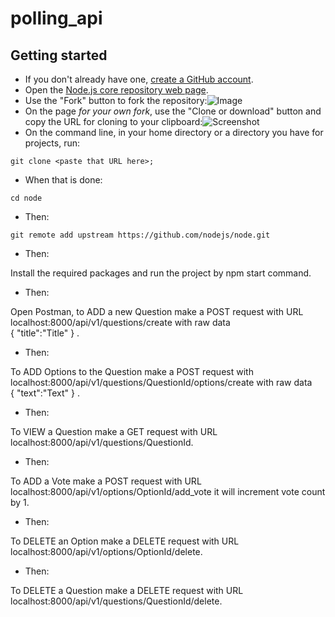 # polling_api
## Getting started

- If you don't already have one, [create a GitHub account](https://github.com/join).
- Open the [Node.js core repository web page](https://github.com/nodejs/node).
- Use the "Fork" button to fork the repository:![Image](http://nodetodo.org/getting-started/zfork.png)
- On the page _for your own fork_, use the "Clone or download" button and copy the URL for cloning to your clipboard:![Screenshot](http://nodetodo.org/getting-started/zclone.png)
- On the command line, in your home directory or a directory you have for projects, run:

```console
git clone <paste that URL here>;
```

- When that is done:

```console
cd node
```

- Then:

```console
git remote add upstream https://github.com/nodejs/node.git
```

- Then:

Install the required packages and run the project by npm start command.

- Then:

Open Postman, to ADD a new Question make a POST request with URL localhost:8000/api/v1/questions/create with raw data   
{ "title":"Title" } .

- Then:

To ADD Options to the Question make a POST request with localhost:8000/api/v1/questions/QuestionId/options/create with raw data                                             
{ "text":"Text" } .

- Then:

To VIEW a Question make a GET request with URL localhost:8000/api/v1/questions/QuestionId.

- Then:

To ADD a Vote make a POST request with URL localhost:8000/api/v1/options/OptionId/add_vote it will increment vote count by 1.

- Then:

To DELETE an Option make a DELETE request with URL localhost:8000/api/v1/options/OptionId/delete.

- Then:

To DELETE a Question make a DELETE request with URL localhost:8000/api/v1/questions/QuestionId/delete.

